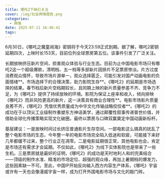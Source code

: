 ```yaml
---
title: 哪吒2下映引关注
cover: /img/社会舆情报告.png
categories:
  - 舆情
date: 2025-07-11 16:46:41
tags:
---
```


6月30日，《哪吒之魔童闹海》密钥将于今天23:59正式到期。据了解，哪吒2密钥延期四次，上映时长153天，目前位列全球票房第五位。该事件引发了广泛关注。

长期放映挤压新片空间，损害观众体验与行业生态。目前为止中国电影市场只有哪吒2这一个超级爆款，清明档、五一档等多部新片因排片不足票房惨淡。片方过度消费观众情怀，导致市场片源单一，观众选择匮乏，可能引发对国产动画电影的负面情绪**。市场选择下的合理决策，助力影院生存**。《哪吒2》的延期是市场选择的结果。春节档后新片空档期较长，且同期上映的新片质量参差不齐、竞争力不足，为《哪吒2》提供了持续放映的环境。影院为保证上座率和收入，倾向排映《哪吒2》而非风险更高的新片，这一决策具有商业合理性**。电影市场影片质量良莠不齐，《哪吒2》凭借优秀质量成为中华文化传输战略佼佼者**。《哪吒2》的成功在于以顶尖工业级制作重塑东方神话美学，通过颠覆性叙事传递普世价值，并借助全球化传播策略实现文化破圈，最终以票房与口碑双赢奠定中国动画新标杆。

基层建议：一是放映时间过长挤压普通影片生存空间。一部电影这么搞真的扰乱了整个电影市场的生态，今年整一年的电影市场完全陷入低迷和软疲，可能接下来好几年都缓不过来，整个行业正在凋零。二是电影延期很正常，其他电影也会，肯定是市场还有需求才会延期。不仅如此，《哪吒2》为线下实体影院也是带来了一些生机。三是票房就是最好的证明，《哪吒2》的成功是天时地利人和的完美结合——顶级的制作水准、精准的市场定位、超强的观众缘，再加上暑期档的爆发力，这些因素缺一不可。至此，中国IP开始反向输入西方内容生产体系，《哪吒》宇宙或许有一天也会像漫威宇宙一样，成为打开外国电影市场与文化的敲门砖。

 

 

 
